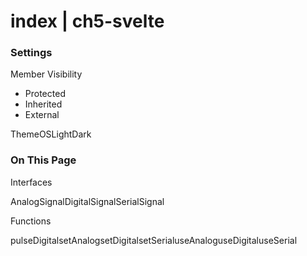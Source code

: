 # index | ch5-svelte

### Settings

Member Visibility

*   Protected
*   Inherited
*   External

ThemeOSLightDark

### On This Page

Interfaces

AnalogSignalDigitalSignalSerialSignal

Functions

pulseDigitalsetAnalogsetDigitalsetSerialuseAnaloguseDigitaluseSerial
